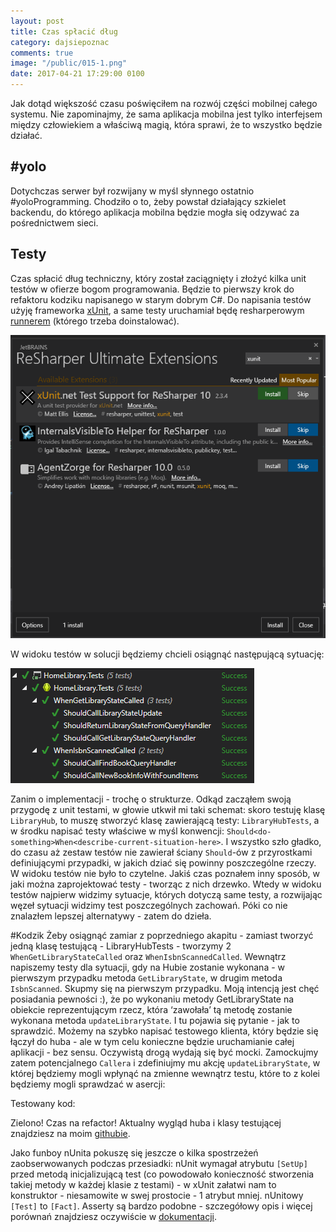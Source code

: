 ```yaml
---
layout: post
title: Czas spłacić dług
category: dajsiepoznac
comments: true
image: "/public/015-1.png"
date: 2017-04-21 17:29:00 0100
---
```

Jak dotąd większość czasu poświęciłem na rozwój części mobilnej całego systemu. Nie zapominajmy, że sama aplikacja mobilna jest tylko interfejsem między człowiekiem a właściwą magią, która sprawi, że to wszystko będzie działać.

## \#yolo
Dotychczas serwer był rozwijany w myśl słynnego ostatnio #yoloProgramming. Chodziło o to, żeby powstał działający szkielet backendu, do którego aplikacja mobilna będzie mogła się odzywać za pośrednictwem sieci.

## Testy
Czas spłacić dług techniczny, który został zaciągnięty i złożyć kilka unit testów w ofierze bogom programowania. Będzie to pierwszy krok do refaktoru kodziku napisanego w starym dobrym C#. Do napisania testów użyję frameworka [xUnit](https://xunit.github.io/), a same testy uruchamiał będę resharperowym [runnerem](https://github.com/xunit/resharper-xunit) (którego trzeba doinstalować).

<img class="postImage" src="/public/015-1.png" />

W widoku testów w solucji będziemy chcieli osiągnąć następującą sytuację:

<img class="postImage" src="/public/015-2.png" />

Zanim o implementacji - trochę o strukturze. Odkąd zacząłem swoją przygodę z unit testami, w głowie utkwił mi taki schemat: skoro testuję klasę `LibraryHub`, to muszę stworzyć klasę zawierającą testy: `LibraryHubTests`, a w środku napisać testy właściwe w myśl konwencji: `Should<do-something>When<describe-current-situation-here>`. I wszystko szło gładko, do czasu aż zestaw testów nie zawierał ściany `Should`-ów z przyrostkami definiującymi przypadki, w jakich dziać się powinny poszczególne rzeczy. W widoku testów nie było to czytelne. Jakiś czas poznałem inny sposób, w jaki można zaprojektować testy - tworząc z nich drzewko. Wtedy w widoku testów najpierw widzimy sytuacje, których dotyczą same testy, a rozwijając węzeł sytuacji widzimy test poszczególnych zachowań. Póki co nie znalazłem lepszej alternatywy - zatem do dzieła.

#Kodzik
Żeby osiągnąć zamiar z poprzedniego akapitu - zamiast tworzyć jedną klasę testującą - LibraryHubTests - tworzymy 2 `WhenGetLibraryStateCalled` oraz `WhenIsbnScannedCalled`. Wewnątrz napiszemy testy dla sytuacji, gdy na Hubie zostanie wykonana - w pierwszym przypadku metoda `GetLibraryState`, w drugim metoda `IsbnScanned`. Skupmy się na pierwszym przypadku. Moją intencją jest chęć posiadania pewności :), że po wykonaniu metody GetLibraryState na obiekcie reprezentującym rzecz, która ‘zawołała’ tą metodę zostanie wykonana metoda `updateLibraryState`. I tu pojawia się pytanie - jak to sprawdzić. Możemy na szybko napisać testowego klienta, który będzie się łączył do huba - ale w tym celu konieczne będzie uruchamianie całej aplikacji - bez sensu. Oczywistą drogą wydają się być mocki. Zamockujmy zatem potencjalnego `Callera` i zdefiniujmy mu akcję `updateLibraryState`, w której będziemy mogli wpłynąć na zmienne wewnątrz testu, które to z kolei będziemy mogli sprawdzać w asercji:
<script src="https://gist.github.com/slawciu/9d482055b56df3eb938f4986fcb89ece.js"></script>

Testowany kod:

<script src="https://gist.github.com/slawciu/a6bfa7116415327de85eb071c09a1a79.js"></script>

Zielono! Czas na refactor! Aktualny wygląd huba i klasy testującej znajdziesz na moim [githubie](https://github.com/slawciu/home-library). 

Jako funboy nUnita pokuszę się jeszcze o kilka spostrzeżeń zaobserwowanych podczas przesiadki: nUnit wymagał atrybutu `[SetUp]` przed metodą inicjalizującą test (co powodowało konieczność stworzenia takiej metody w każdej klasie z testami) - w xUnit załatwi nam to konstruktor - niesamowite w swej prostocie - 1 atrybut mniej. nUnitowy `[Test]` to `[Fact]`. Asserty są bardzo podobne - szczegółowy opis i więcej porównań znajdziesz oczywiście w [dokumentacji](https://xunit.github.io/docs/comparisons.html).
